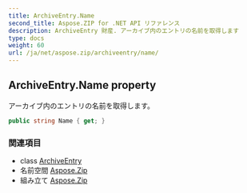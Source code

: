 ```yaml
---
title: ArchiveEntry.Name
second_title: Aspose.ZIP for .NET API リファレンス
description: ArchiveEntry 財産. アーカイブ内のエントリの名前を取得します
type: docs
weight: 60
url: /ja/net/aspose.zip/archiveentry/name/
---
```

## ArchiveEntry.Name property

アーカイブ内のエントリの名前を取得します。

```csharp
public string Name { get; }
```

### 関連項目

* class [ArchiveEntry](../)
* 名前空間 [Aspose.Zip](../../archiveentry/)
* 組み立て [Aspose.Zip](../../../)


